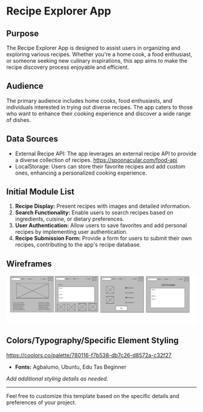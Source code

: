 # Recipe Explorer App

## Purpose
The Recipe Explorer App is designed to assist users in organizing and exploring various recipes. Whether you're a home cook, a food enthusiast, or someone seeking new culinary inspirations, this app aims to make the recipe discovery process enjoyable and efficient.

## Audience
The primary audience includes home cooks, food enthusiasts, and individuals interested in trying out diverse recipes. The app caters to those who want to enhance their cooking experience and discover a wide range of dishes.

## Data Sources
- External Recipe API: The app leverages an external recipe API to provide a diverse collection of recipes. https://spoonacular.com/food-api 
- LocalStorage: Users can store their favorite recipes and add custom ones, enhancing a personalized cooking experience.

## Initial Module List
1. **Recipe Display:** Present recipes with images and detailed information.
2. **Search Functionality:** Enable users to search recipes based on ingredients, cuisine, or dietary preferences.
3. **User Authentication:** Allow users to save favorites and add personal recipes by implementing user authentication.
4. **Recipe Submission Form:** Provide a form for users to submit their own recipes, contributing to the app's recipe database.

## Wireframes
![Alt text](image.png)

## Colors/Typography/Specific Element Styling
https://coolors.co/palette/780116-f7b538-db7c26-d8572a-c32f27
- **Fonts:** Agbalumo, Ubuntu, Edu Tas Beginner

*Add additional styling details as needed.*

---

Feel free to customize this template based on the specific details and preferences of your project.